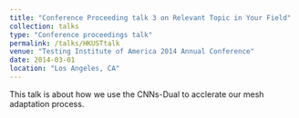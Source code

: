 ```yaml
---
title: "Conference Proceeding talk 3 on Relevant Topic in Your Field"
collection: talks
type: "Conference proceedings talk"
permalink: /talks/HKUSTtalk
venue: "Testing Institute of America 2014 Annual Conference"
date: 2014-03-01
location: "Los Angeles, CA"
---
```


This talk is about how we use the CNNs-Dual to acclerate our mesh adaptation process.
